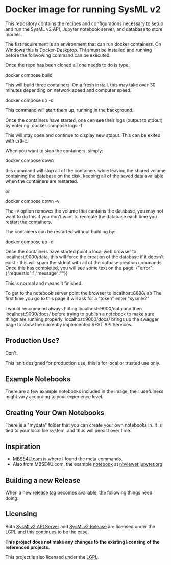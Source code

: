 # Docker image for running SysML v2

This repository contains the recipes and configurations necessary to setup and run the SysML v2 API, Jupyter notebook server, and database to store models. 

The fist requirement is an environment that can run docker containers. On Windows this is Docker-Deskptop. Thi smust be installed and running before the follwowing command can be executed.

Once the repo has been cloned all one needs to do is type:

docker compose build

This will build three containers. On a fresh install, this may take over 30 minutes depending on network speed and computer speed.

docker compose up -d

This command will start them up, running in the background. 

Once the containers have started, one cen see their logs (output to stdout) by entering:
docker compose logs -f

This will stay open and continue to display new stdout. This can be exited with crtl-c.

When you want to stop the containers, simply:

docker compose down 

this command will stop all of the containers while leaving the shared volume containing the
database on the disk, keeping all of the saved data available when the containers are restarted.

or 

docker compose down -v

The -v option removes the volume that cantains the database, you may not want to do this if you don't want to recreate the database each time you restart the containers. 

The containers can be restarted without building by:

docker compose up -d

Once the containers have started point a local web browser to localhost:9000/data, this will force the creation of the database if it doesn't exist - this will spam the stdout with all of the datbase creation commands. Once this has completed, you will see some text on the page:
{"error":{"requestId":1,"message":""}}

This is normal and means it finished.

To get to the notebook server point the browser to localhost:8888/lab
The first time you go to this page it will ask for a "token" enter "sysmlv2"

I would recommend always hitting localhost::9000/data and then localhost:9000/docs/ before trying to publish a notebook to make sure things are running properly. localhost:9000/docs/ brings up the swagger page to show the currently implemented REST API Services.



## Production Use?

Don't.

This isn't designed for production use, this is for local or trusted use only.

## Example Notebooks

There are a few example notebooks included in the image, their usefulness
might vary according to your experience level.

## Creating Your Own Notebooks

There is a "mydata" folder that you can create your own notebooks in. It is tied to your local file system, and thus will persist over time.

## Inspiration

- [MBSE4U.com](https://mbse4u.com/2020/12/21/sysml-v2-release-whats-inside/) is where I found the meta commands.
- Also from MBSE4U.com, the example [notebook](https://nbviewer.jupyter.org/github/MBSE4U/SysMLv2JupyterBook/blob/master/SysMLv2JupyterBook.ipynb) at [nbviewer.jupyter.org](https://nbviewer.jupyter.org).

## Building a new Release

When a new [release tag](https://github.com/Systems-Modeling/SysML-v2-Release/tags) becomes available, the following things need doing:



## Licensing

Both [SysMLv2 API Server](https://github.com/Systems-Modeling/SysML-v2-API-Services/blob/master/LICENSE) and [SysMLv2 Release](https://github.com/Systems-Modeling/SysML-v2-Release/blob/master/LICENSE) are licensed under the LGPL and this continues to be the case.

**This project does not make any changes to the existing licensing of the
referenced projects.**

This project is also licensed under the [LGPL](/LICENSE).
